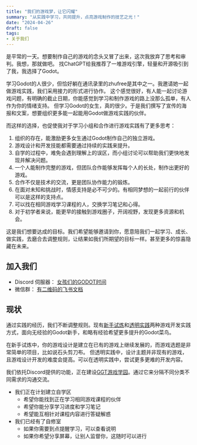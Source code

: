 ```yaml
---
title: "我们的游戏梦，让它闪耀"
summary: "从实践中学习，共同提升，点亮游戏制作的技艺之光！"
date: "2024-04-26"
draft: false
tags:
- 关于我们
---
```

是平常的一天。想要制作自己的游戏的念头又冒了出来，这次我放弃了思考和审判。我想，那就做吧。
找ChatGPT给我推荐了一堆游戏引擎，轻量和开源吸引到了我，我选择了Godot。

学习Godot的人很少，但恰好躺在通讯录里的zhufree是其中之一。我邀请她一起做游戏实践，我们采用接力的形式进行协作。
这个感觉很好，有人能一起讨论游戏问题，有明确的截止日期，你能感觉到学习和制作游戏的路上没那么孤单，有人作为你的情绪支持。
但学习Godot的女生，真的很少。于是我们撰写了宣传的海报和文案，想要组织更多能一起能用Godot做游戏实践的伙伴。

而这样的选择，也促使我对于学习小组和合作进行游戏实践有了更多思考：
1. 组织的存在，能激励更多女生通过Godot制作自己的独立游戏。
2. 游戏设计和开发技能都需要通过持续的实践来提升。
3. 自学的过程中，难免会遇到理解上的误区，而小组讨论可以帮助我们更快地发现并解决问题。
4. 一个人能制作完整的游戏，但团队合作能够发挥每个人的长处，制作出更好的游戏。
5. 合作不仅是技术的交流，更是团队协作能力的锻炼。
6. 在面对未知和挑战时，情感支持是必不可少的。有相同梦想的一起前行的伙伴可以是这样的支持点。
7. 可以找在相同游戏学习课程的人，交换学习笔记和心得。
8. 对于初学者来说，能更早的接触到游戏圈子，开阔视野，发现更多资源和机会。

这是我们想要达成的目标。我们希望能够邀请到你，愿意陪我们一起学习、成长、做实践，去磨合去调整规则，让结果如我们所期望的目标一样。甚至更多的惊喜隐藏在未来。

## 加入我们

- Discord 伺服器： [女孩们的GODOT时间](https://discord.gg/juHnGWgQNW)
- 微信群： [有二维码的飞书文档](https://r1x3axx41x.feishu.cn/docx/JOejdjgsRokJwTxjiHhcwrWknOf)

## 现状

通过实践的经历，我们不断调整规则。现有[新手试炼](/blog/03-beginners-challenge)和[透明实践](/blog/04-transparent-practice)两种游戏开发实践方式，面向无经验的Godot新手，和略有经验希望更多提升的Godot菜鸟。

在新手试炼中，你的游戏设计是建立在已有的游戏上继续发展的，而游戏选题是非常简单的项目，比如说石头剪刀布。
但透明实践中，设计主题并非现有的游戏，且游戏设计开发的难度会提高。可以在透明实践中，尝试更多更难的开发内容。

我们依托Discord提供的功能，正在建设[GGT游戏学园](/blog/02-welcome-to-our-discord-community)。通过它来分隔不同分类不同需求的沟通交流。
- 我们正在计划建立自学区
    - 希望你能找到正在学习相同游戏课程的伙伴
    - 希望你能分享学习进度和学习笔记
    - 希望能互相针对课程内容进行答疑解惑
- 我们已经有了自修室
    - 如果你需要到点提醒学习，可以查看说明
    - 如果你希望分享屏幕，让别人监督你，这随时可以进行
